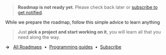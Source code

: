 > **Roadmap is not ready yet**. Please check back later or [subscribe to get notified](/signup).

While we prepare the roadmap, follow this simple advice to learn anything

> Just **pick a project and start working on it**, you will learn all that you need along the way.

**&rarr;** &nbsp; [All Roadmaps](/roadmaps) &nbsp;&bull;&nbsp; [Programming guides](/guides) &nbsp;&bull;&nbsp; [Subscribe](/signup) 



 
